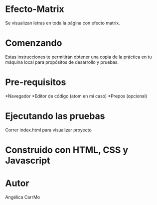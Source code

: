 # Efecto-Matrix
Se visualizan letras en toda la página con efecto matrix.

# Comenzando 
Estas instrucciones te permitirán obtener una copia de la práctica en tu máquina local para propósitos de desarrollo y pruebas.

# Pre-requisitos 
*Navegador
*Editor de código (atom en mi caso)
*Prepos (opcional)

# Ejecutando las pruebas
Correr index.html para visualizar proyecto

# Construido con HTML, CSS y Javascript

# Autor
Angélica CarrMo 
